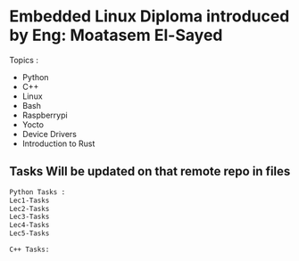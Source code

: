 
# Embedded Linux Diploma introduced by Eng: Moatasem El-Sayed 

Topics :

* Python
* C++
* Linux
* Bash
* Raspberrypi
* Yocto
* Device Drivers
* Introduction to Rust


## Tasks Will be updated on that remote repo in files


```bash
Python Tasks :
Lec1-Tasks
Lec2-Tasks
Lec3-Tasks
Lec4-Tasks
Lec5-Tasks

C++ Tasks:

```

##
